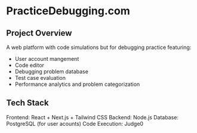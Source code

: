 # PracticeDebugging.com
 
## Project Overview
A web platform with code simulations but for debugging practice featuring:
- User account mangement
- Code editor
- Debugging problem database
- Test case evaluation
- Performance analytics and problem categorization

## Tech Stack
Frontend: React + Next.js + Tailwind CSS
Backend: Node.js
Database: PostgreSQL (for user acounts)
Code Execution: Judge0

